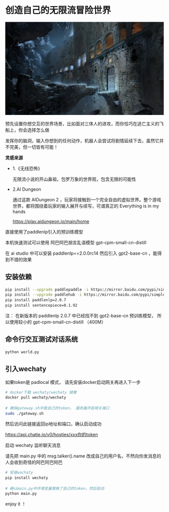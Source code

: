 # 创造自己的无限流冒险世界

![image](https://github.com/henry-ren/images/blob/main/1.jpeg)

预先设置你想交互的世界场景，比如面对三体人的进攻，而你恰巧在逃亡主义的飞船上，你会选择怎么做

发挥你的脑洞，输入你想到的任何动作，机器人会尝试将剧情延续下去，虽然它并不完美，但一切皆有可能！

**灵感来源** 

+ 1.《无线恐怖》 

  无限流小说的开山鼻祖，包罗万象的世界观，包含无限的可能性 
+ 2.AI Dungeon

  通过这款 AIDungeon 2 ，玩家将接触到一个完全自由的虚拟世界。整个游戏世界，都将围绕着玩家的输入展开与续写，可谓真正的 Everything is in my hands
  
  https://play.aidungeon.io/main/home

直接使用了paddlenlp引入的预训练模型

本机快速测试可以使用 阿巴阿巴胡言乱语模型 gpt-cpm-small-cn-distill

在 ai studio 中可以安装 paddlenlp==2.0.0rc14 然后引入 gpt2-base-cn ，能得到不错的效果

## 安装依赖

```sh
pip install --upgrade paddlepaddle -i https://mirror.baidu.com/pypi/simple
pip install --upgrade paddlehub -i https://mirror.baidu.com/pypi/simple
pip install paddlenlp=2.0.7
pip install sentencepiece=0.1.92
```

注： 在新版本的 paddlenlp 2.0.7 中已经找不到 gpt2-base-cn 预训练模型， 所以使用较小的 gpt-cpm-small-cn-distill （400M）

## 命令行交互测试对话系统

```sh
python world.py
```

## 引入wechaty

如果token是 padlocal 模式， 请先安装docker启动网关再进入下一步

```sh
# docker下载 wechaty/wechaty 镜像
docker pull wechaty/wechaty

# 确保gateway.sh中是自己的token， 服务器开启相关端口
sudo ./gateway.sh
```

然后访问此链接返回ip地址和端口，确认启动成功

https://api.chatie.io/v0/hosties/xxx你的token

启动 wechaty 监听聊天消息

请先把 main.py 中的 msg.talker().name 改成自己的用户名，不然向你发消息的人会收到奇怪的阿巴阿巴阿巴

```sh
# 安装wachaty
pip install wechaty

# 确认main.py中环境变量替换了自己的token，然后启动
python main.py
```

enjoy it ！


